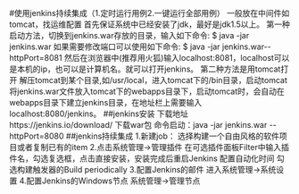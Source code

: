 #使用jenkins持续集成（1.定时运行用例2.一键运行全部用例）
一般放在中间件如tomcat，找运维配置
首先保证系统中已经安装了jdk，最好是jdk1.5以上。
第一种启动方法，切换到jenkins.war存放的目录，输入如下命令:
$ java -jar jenkins.war
如果需要修改端口可以使用如下命令:
$ java -jar jenkins.war--httpPort=8081
然后在浏览器中(推荐用火狐)输入localhost:8081，localhost可以是本机的ip，也可以是计算机名。就可以打开jenkins。
第二种方法是用tomcat打开
解压tomcat到某个目录,如/usr/local，进入tomcat下的/bin目录，启动tomcat
将jenkins.war文件放入tomcat下的webapps目录下，启动tomcat时，会自动在webapps目录下建立jenkins目录，在地址栏上需要输入localhost:8080/jenkins。
##jenkins安装
下载地址https://jenkins.io/download/ 下载war包
命令启动：java -jar jenkins.war --httpPort=8080
##jenkins持续集成
1.新建job：
    选择构建一个自由风格的软件项目或者复制已有的item
2.点击系统管理->管理插件
    在可选插件面板Filter中输入插件名，勾选复选框，点击直接安装，安装完成后重启Jenkins
配置自动化时间
勾选构建触发器的Build periodically
3.配置Jenkins的邮件
进入系统管理->系统设置
4.配置Jenkins的Windows节点
系统管理->管理节点
